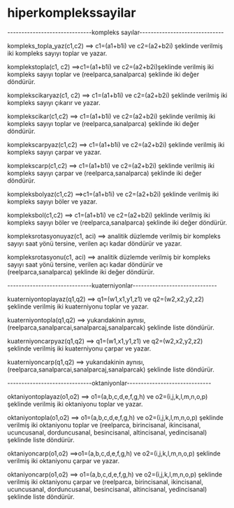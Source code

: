 # hiperkomplekssayilar
------------------------------kompleks sayılar------------------------------

kompleks_topla_yaz(c1,c2) ==> c1=(a1+b1i) ve  c2=(a2+b2i) şeklinde verilmiş iki kompleks sayıyı toplar ve yazar.

komplekstopla(c1, c2) ==>c1=(a1+b1i) ve  c2=(a2+b2i)şeklinde verilmiş iki kompleks sayıyı toplar ve (reelparca,sanalparca) şeklinde iki değer döndürür.

komplekscikaryaz(c1, c2) ==> c1=(a1+b1i) ve  c2=(a2+b2i) şeklinde verilmiş iki kompleks sayıyı çıkarır ve yazar.

komplekscikar(c1,c2) ==> c1=(a1+b1i) ve  c2=(a2+b2i) şeklinde verilmiş iki kompleks sayıyı toplar ve (reelparca,sanalparca) şeklinde iki değer döndürür.

komplekscarpyaz(c1,c2) ==> c1=(a1+b1i) ve  c2=(a2+b2i) şeklinde verilmiş iki kompleks sayıyı çarpar ve yazar.

komplekscarp(c1,c2) ==> c1=(a1+b1i) ve  c2=(a2+b2i) şeklinde verilmiş iki kompleks sayıyı çarpar ve (reelparca,sanalparca) şeklinde iki değer döndürür.

kompleksbolyaz(c1,c2) ==>c1=(a1+b1i) ve  c2=(a2+b2i) şeklinde verilmiş iki kompleks sayıyı böler ve yazar.

kompleksbol(c1,c2) ==> c1=(a1+b1i) ve  c2=(a2+b2i) şeklinde verilmiş iki kompleks sayıyı böler ve (reelparca,sanalparca) şeklinde iki değer döndürür.

kompleksrotasyonuyaz(c1, aci) ==> analitik düzlemde verilmiş bir kompleks sayıyı saat yönü tersine, verilen açı kadar döndürür ve yazar.

kompleksrotasyonu(c1, aci) ==> analitik düzlemde verilmiş bir kompleks sayıyı saat yönü tersine, verilen açı kadar döndürür ve (reelparca,sanalparca) şeklinde iki değer döndürür.

------------------------------kuaterniyonlar------------------------------

kuaterniyontoplayaz(q1,q2) ==> q1=(w1,x1,y1,z1) ve q2=(w2,x2,y2,z2) şeklinde verilmiş iki kuaterniyonu toplar ve yazar.

kuaterniyontopla(q1,q2) ==> yukarıdakinin aynısı, (reelparca,sanalparcai,sanalparcaj,sanalparcak) şeklinde liste döndürür.

kuaterniyoncarpyaz(q1,q2) ==> q1=(w1,x1,y1,z1) ve q2=(w2,x2,y2,z2) şeklinde verilmiş iki kuaterniyonu çarpar ve yazar.

kuaterniyoncarp(q1,q2) ==> yukarıdakinin aynısı, (reelparca,sanalparcai,sanalparcaj,sanalparcak) şeklinde liste döndürür.

------------------------------oktaniyonlar------------------------------

oktaniyontoplayaz(o1,o2) ==> o1=(a,b,c,d,e,f,g,h) ve o2=(i,j,k,l,m,n,o,p) şeklinde verilmiş iki oktaniyonu toplar ve yazar.

oktaniyontopla(o1,o2) ==> o1=(a,b,c,d,e,f,g,h) ve o2=(i,j,k,l,m,n,o,p) şeklinde verilmiş iki oktaniyonu toplar ve
(reelparca, birincisanal, ikincisanal, ucuncusanal, dorduncusanal, besincisanal, altincisanal, yedincisanal) şeklinde liste döndürür.

oktaniyoncarp(o1,o2) ==>o1=(a,b,c,d,e,f,g,h) ve o2=(i,j,k,l,m,n,o,p)  şeklinde verilmiş iki oktaniyonu çarpar ve yazar.

oktaniyoncarp(o1,o2) ==> o1=(a,b,c,d,e,f,g,h) ve o2=(i,j,k,l,m,n,o,p) şeklinde verilmiş iki oktaniyonu çarpar ve
(reelparca, birincisanal, ikincisanal, ucuncusanal, dorduncusanal, besincisanal, altincisanal, yedincisanal) şeklinde liste döndürür.



